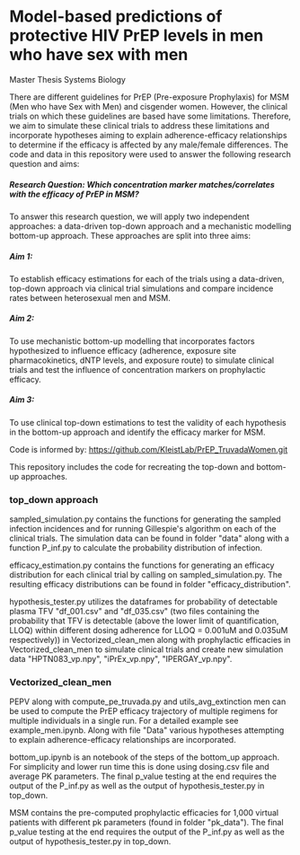 # Model-based predictions of protective HIV PrEP levels in men who have sex with men
Master Thesis Systems Biology

There are different guidelines for PrEP (Pre-exposure Prophylaxis) for MSM (Men who have Sex with Men) and cisgender women. However, the clinical trials on which these guidelines are based have some limitations. Therefore, we aim to simulate these clinical trials to address these limitations and incorporate hypotheses aiming to explain adherence-efficacy relationships to determine if the efficacy is affected by any male/female differences. The code and data in this repository were used to answer the following research question and aims:

##### Research Question: Which concentration marker matches/correlates with the efficacy of PrEP in MSM?

To answer this research question, we will apply two independent approaches: a data-driven top-down approach and a mechanistic modelling bottom-up approach. These approaches are split into three aims:

##### Aim 1: 
To establish efficacy estimations for each of the trials using a data-driven, top-down approach via clinical trial simulations and compare incidence rates between heterosexual men and MSM.

##### Aim 2: 
To use mechanistic bottom-up modelling that incorporates factors hypothesized to influence efficacy (adherence, exposure site pharmacokinetics, dNTP levels, and exposure route) to simulate clinical trials and test the influence of concentration markers on prophylactic efficacy.

##### Aim 3: 
To use clinical top-down estimations to test the validity of each hypothesis in the bottom-up approach and identify the efficacy marker for MSM.

Code is informed by: https://github.com/KleistLab/PrEP_TruvadaWomen.git


This repository includes the code for recreating the top-down and bottom-up approaches.

### top_down approach

sampled_simulation.py contains the functions for generating the sampled infection incidences and for running Gillespie's algorithm on each of the clinical trials. The simulation data can be found in folder "data" along with a function P_inf.py to calculate the probability distribution of infection. 

efficacy_estimation.py contains the functions for generating an efficacy distribution for each clinical trial by calling on sampled_simulation.py. The resulting efficacy distributions can be found in folder "efficacy_distribution".

hypothesis_tester.py utilizes the dataframes for probability of detectable plasma TFV "df_001.csv" and "df_035.csv" (two files containing the probability that TFV is detectable (above the lower limit of quantification, LLOQ) within different dosing adherence for LLOQ = 0.001uM and 0.035uM respectively)) in Vectorized_clean_men along with prophylactic efficacies in Vectorized_clean_men to simulate clinical trials and create new simulation data "HPTN083_vp.npy", "iPrEx_vp.npy", "IPERGAY_vp.npy".


### Vectorized_clean_men

PEPV along with compute_pe_truvada.py and utils_avg_extinction men can be used to compute the PrEP efficacy trajectory of multiple regimens for multiple individuals in a single run. For a detailed example see example_men.ipynb. Along with file "Data" various hypotheses attempting to explain adherence-efficacy relationships are incorporated.

bottom_up.ipynb is an notebook of the steps of the bottom_up approach. For simplicity and lower run time this is done using dosing.csv file and average PK parameters. The final p_value testing at the end requires the output of the P_inf.py as well as the output of hypothesis_tester.py in top_down.

MSM contains the pre-computed prophylactic efficacies for 1,000 virtual patients with different pk parameters (found in folder "pk_data").  The final p_value testing at the end requires the output of the P_inf.py as well as the output of hypothesis_tester.py in top_down.
